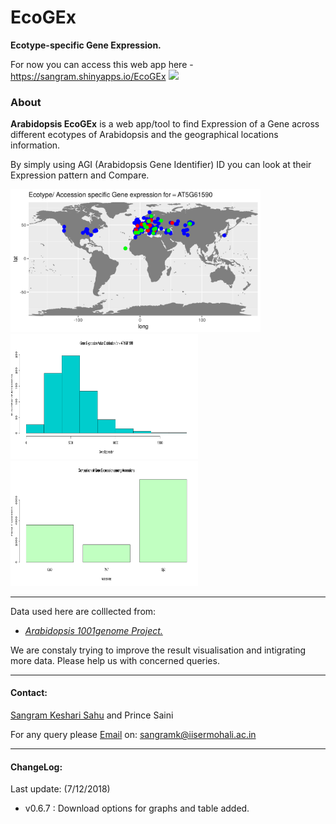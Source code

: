 # EcoGEx

**Ecotype-specific Gene Expression.**

For now you can access this web app here - https://sangram.shinyapps.io/EcoGEx ![](https://img.shields.io/website-up-down-green-orange/https/sangram.shinyapps.io/EcoGEx.svg?style=flat)

### About

**Arabidopsis EcoGEx** is a web app/tool to find Expression of a Gene across different ecotypes of Arabidopsis and the geographical locations information.

By simply using AGI (Arabidopsis Gene Identifier) ID you can look at their Expression pattern and Compare.

<img src="./images/map.png" width="400" >
<img src="./images/stat1.png" width="300" height= '200'>
<img src="./images/stat2.png" width="300" height= '200'>

--------------
Data used here are colllected from:

+ [*Arabidopsis 1001genome Project.*](https://1001genomes.org/)

We are constaly trying to improve the result visualisation and intigrating more data. Please help us with concerned queries.

--------------
#### Contact:
[Sangram Keshari Sahu](https://sksahu.net) and Prince Saini

For any query please [Email](mailto:sangramk@iisermohali.ac.in) on: sangramk@iisermohali.ac.in

---------------
#### ChangeLog:
Last update:
(7/12/2018)
* v0.6.7 : Download options for graphs and table added.
